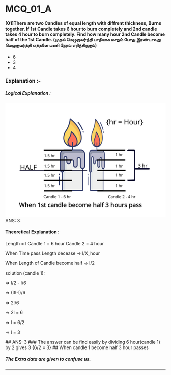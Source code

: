 <a name = "#top"><a>
# MCQ_01_A

#### [01]There are two Candles of equal length with diffrent thickness, Burns together. If 1st Candle takes 6 hour to burn completely and 2nd candle takes 4 hour to burn completely. Find how many hour 2nd Candle become half of the 1st Candle. (முதல் மெழுகுவர்த்தி பாதியாக மாறும் போது இரண்டாவது மெழுகுவர்த்தி எத்தனை மணி நேரம் எரிந்திருகும்) 
  - 6
  - 3
  - 4

### Explanation :-
##### Logical Explanation :
  ![](https://github.com/SE-Quest/SE-Quest-Home/blob/main/Written%20Round/ref_img/aptitude/mcqa01_1.svg)
 ANS: 3

#### Theoretical Explanation :
  
Length = l
Candle 1 = 6 hour
Candle 2 = 4 hour
<div>
When Time pass Length decease -> l/X_hour

When Length of Candle become half -> l/2

solution (candle 1):

 => l/2 - l/6

 => (3l-l)/6

 => 2l/6

 => 2l = 6

 => l = 6/2

 => l = 3
</div>
   ## ANS: 3
### The answer can be find easily by dividing 6 hour(candle 1) by 2 gives 3 {6/2 = 3}
## When candle 1 become half 3 hour passes

##### The Extra data are given to confuse us.

- - - -
